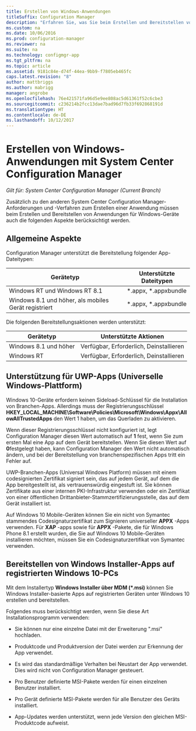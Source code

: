 ```yaml
---
title: Erstellen von Windows-Anwendungen
titleSuffix: Configuration Manager
description: "Erfahren Sie, was Sie beim Erstellen und Bereitstellen von Anwendungen für Windows-Geräte berücksichtigen müssen."
ms.custom: na
ms.date: 10/06/2016
ms.prod: configuration-manager
ms.reviewer: na
ms.suite: na
ms.technology: configmgr-app
ms.tgt_pltfrm: na
ms.topic: article
ms.assetid: 9181c84e-d74f-44ea-9bb9-f7805eb465fc
caps.latest.revision: "8"
author: mattbriggs
ms.author: mabrigg
manager: angrobe
ms.openlocfilehash: 76e421571fa96d5e9ee808ac5d61361f52c6cbe3
ms.sourcegitcommit: c236214b2fcc13dae7bad96d7fb33f692868191d
ms.translationtype: HT
ms.contentlocale: de-DE
ms.lasthandoff: 10/12/2017
---
```

# <a name="create-windows-applications-with-system-center-configuration-manager"></a>Erstellen von Windows-Anwendungen mit System Center Configuration Manager

*Gilt für: System Center Configuration Manager (Current Branch)*

Zusätzlich zu den anderen System Center Configuration Manager-Anforderungen und -Verfahren zum Erstellen einer Anwendung müssen beim Erstellen und Bereitstellen von Anwendungen für Windows-Geräte auch die folgenden Aspekte berücksichtigt werden.  

## <a name="general-considerations"></a>Allgemeine Aspekte  
 Configuration Manager unterstützt die Bereitstellung folgender App-Dateitypen:  

|Gerätetyp|Unterstützte Dateitypen|  
|-----------------|---------------------|  
|Windows RT und Windows RT 8.1|*.appx, \*.appxbundle|  
|Windows 8.1 und höher, als mobiles Gerät registriert|*.appx, \*.appxbundle|  

 Die folgenden Bereitstellungsaktionen werden unterstützt:  

|Gerätetyp|Unterstützte Aktionen|  
|-----------------|-----------------------|  
|Windows 8.1 und höher|Verfügbar, Erforderlich, Deinstallieren|  
|Windows RT|Verfügbar, Erforderlich, Deinstallieren|  

## <a name="support-for-universal-windows-platform-uwp-apps"></a>Unterstützung für UWP-Apps (Universelle Windows-Plattform)  
 Windows 10-Geräte erfordern keinen Sideload-Schlüssel für die Installation von Branchen-Apps. Allerdings muss der Registrierungsschlüssel **HKEY_LOCAL_MACHINE\Software\Policies\Microsoft\Windows\Appx\AllowAllTrustedApps** den Wert 1 haben, um das Querladen zu aktivieren.  

 Wenn dieser Registrierungsschlüssel nicht konfiguriert ist, legt Configuration Manager diesen Wert automatisch auf **1** fest, wenn Sie zum ersten Mal eine App auf dem Gerät bereitstellen. Wenn Sie diesen Wert auf **0**festgelegt haben, kann Configuration Manager den Wert nicht automatisch ändern, und bei der Bereitstellung von branchenspezifischen Apps tritt ein Fehler auf.  

 UWP-Branchen-Apps (Universal Windows Platform) müssen mit einem codesignierten Zertifikat signiert sein, das auf jedem Gerät, auf dem die App bereitgestellt ist, als vertrauenswürdig eingestuft ist. Sie können Zertifikate aus einer internen PKI-Infrastruktur verwenden oder ein Zertifikat von einer öffentlichen Drittanbieter-Stammzertifizierungsstelle, das auf dem Gerät installiert ist.  

 Auf Windows 10 Mobile-Geräten können Sie ein nicht von Symantec stammendes Codesignaturzertifikat zum Signieren universeller **APPX** -Apps verwenden. Für **XAP** -apps sowie für **APPX** -Pakete, die für Windows Phone 8.1 erstellt wurden, die Sie auf Windows 10 Mobile-Geräten installieren möchten, müssen Sie ein Codesignaturzertifikat von Symantec verwenden.  

## <a name="deploy-windows-installer-apps-to-enrolled-windows-10-pcs"></a>Bereitstellen von Windows Installer-Apps auf registrierten Windows 10-PCs  
 Mit dem Installertyp **Windows Installer über MDM (\*.msi)** können Sie Windows Installer-basierte Apps auf registrierten Geräten unter Windows 10 erstellen und bereitstellen.  

 Folgendes muss berücksichtigt werden, wenn Sie diese Art Installationsprogramm verwenden:  

-   Sie können nur eine einzelne Datei mit der Erweiterung ".msi" hochladen.  

-   Produktcode und Produktversion der Datei werden zur Erkennung der App verwendet.  

-   Es wird das standardmäßige Verhalten bei Neustart der App verwendet. Dies wird nicht von Configuration Manager gesteuert.  

-   Pro Benutzer definierte MSI-Pakete werden für einen einzelnen Benutzer installiert.  

-   Pro Gerät definierte MSI-Pakete werden für alle Benutzer des Geräts installiert.  

-   App-Updates werden unterstützt, wenn jede Version den gleichen MSI-Produktcode aufweist.  
